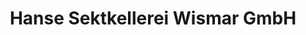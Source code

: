 ---
title: "Hanse Sektkellerei Wismar GmbH"
url: /wismar/hanse-sektkellerei-wismar-gmbh/
shop: Wein
---